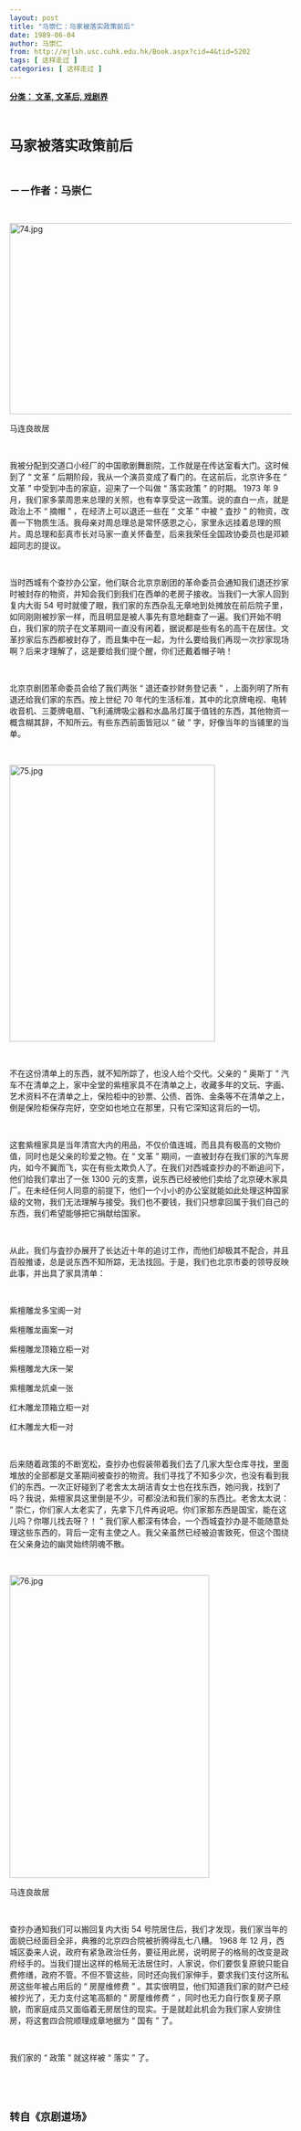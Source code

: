 ```yaml
---
layout: post
title: "马崇仁：马家被落实政策前后"
date: 1989-06-04
author: 马崇仁
from: http://mjlsh.usc.cuhk.edu.hk/Book.aspx?cid=4&tid=5202
tags: [ 这样走过 ]
categories: [ 这样走过 ]
---
```


<div style="margin: 15px 10px 10px 0px;">
 <div>
  <span id="ctl00_ContentPlaceHolder1_chapter1_SubjectLabel" style="font-weight:bold;text-decoration:underline;">
   分类： 文革, 文革后, 戏剧界
  </span>
 </div>
 <p class="p1">
  <b>
   <font size="5">
    <span class="s1">
    </span>
    <br/>
   </font>
  </b>
 </p>
 <p class="p2">
  <span class="s1">
   <b>
    <font size="5">
     马家被落实政策前后
    </font>
   </b>
  </span>
 </p>
 <p class="p1">
  <b>
   <font size="4">
    <span class="s1">
    </span>
    <br/>
   </font>
  </b>
 </p>
 <p class="p2">
  <span class="s1">
   <b>
    <font size="4">
     －－作者：马崇仁
    </font>
   </b>
  </span>
 </p>
 <p class="p1">
  <span class="s1">
  </span>
  <br/>
 </p>
 <p class="p3">
  <span class="s1">
   <img alt="74.jpg" border="0" height="335" src="/medias/contents/5202/74.jpg" width="550"/>
  </span>
 </p>
 <p class="p2">
  <span class="s1">
   马连良故居
  </span>
 </p>
 <p class="p1">
  <span class="s1">
  </span>
  <br/>
 </p>
 <p class="p2">
  <span class="s1">
   我被分配到交道口小经厂的中国歌剧舞剧院，工作就是在传达室看大门。这时候到了
  </span>
  <span class="s2">
   “
  </span>
  <span class="s1">
   文革
  </span>
  <span class="s2">
   ”
  </span>
  <span class="s1">
   后期阶段，我从一个演员变成了看门的。在这前后，北京许多在
  </span>
  <span class="s2">
   “
  </span>
  <span class="s1">
   文革
  </span>
  <span class="s2">
   ”
  </span>
  <span class="s1">
   中受到冲击的家庭，迎来了一个叫做
  </span>
  <span class="s2">
   “
  </span>
  <span class="s1">
   落实政策
  </span>
  <span class="s2">
   ”
  </span>
  <span class="s1">
   的时期。
  </span>
  <span class="s2">
   1973
  </span>
  <span class="s1">
   年
  </span>
  <span class="s2">
   9
  </span>
  <span class="s1">
   月，我们家多蒙周恩来总理的关照，也有幸享受这一政策。说的直白一点，就是政治上不
  </span>
  <span class="s2">
   “
  </span>
  <span class="s1">
   摘帽
  </span>
  <span class="s2">
   ”
  </span>
  <span class="s1">
   ，在经济上可以退还一些在
  </span>
  <span class="s2">
   “
  </span>
  <span class="s1">
   文革
  </span>
  <span class="s2">
   ”
  </span>
  <span class="s1">
   中被
  </span>
  <span class="s2">
   “
  </span>
  <span class="s1">
   査抄
  </span>
  <span class="s2">
   ”
  </span>
  <span class="s1">
   的物资，改善一下物质生活。我母亲对周总理总是常怀感恩之心，家里永远挂着总理的照片。周总理和彭真市长对马家一直关怀备至，后来我荣任全国政协委员也是邓颖超同志的提议。
  </span>
 </p>
 <p class="p1">
  <span class="s1">
  </span>
  <br/>
 </p>
 <p class="p2">
  <span class="s1">
   当时西城有个查抄办公室，他们联合北京京剧团的革命委员会通知我们退还抄家时被封存的物资，并知会我们到我们在西单的老房子接收。当我们一大家人回到复内大街
  </span>
  <span class="s2">
   54
  </span>
  <span class="s1">
   号时就傻了眼，我们家的东西杂乱无章地到处摊放在前后院子里，如同刚刚被抄家一样，而且明显是被人事先有意地翻查了一遍。我们开始不明白，我们家的院子在文革期间一直没有闲着，据说都是些有名的高干在居住。文革抄家后东西都被封存了，而且集中在一起，为什么要给我们再现一次抄家现场啊？后来才理解了，这是要给我们提个醒，你们还戴着帽子呐！
  </span>
 </p>
 <p class="p1">
  <span class="s1">
  </span>
  <br/>
 </p>
 <p class="p2">
  <span class="s1">
   北京京剧团革命委员会给了我们两张
  </span>
  <span class="s2">
   “
  </span>
  <span class="s1">
   退还查抄财务登记表
  </span>
  <span class="s2">
   ”
  </span>
  <span class="s1">
   ，上面列明了所有退还给我们家的东西。按上世纪
  </span>
  <span class="s2">
   70
  </span>
  <span class="s1">
   年代的生活标准，其中的北京牌电视、电转收音机、三菱牌电扇、飞利浦牌吸尘器和水晶吊灯属于值钱的东西，其他物资一概含糊其辞，不知所云。有些东西前面皆冠以
  </span>
  <span class="s2">
   “
  </span>
  <span class="s1">
   破
  </span>
  <span class="s2">
   ”
  </span>
  <span class="s1">
   字，好像当年的当铺里的当单。
  </span>
 </p>
 <p class="p1">
  <span class="s1">
  </span>
  <br/>
 </p>
 <p class="p3">
  <span class="s1">
   <img alt="75.jpg" border="0" height="485" src="/medias/contents/5202/75.jpg" width="360"/>
  </span>
 </p>
 <p class="p1">
  <span class="s1">
  </span>
  <br/>
 </p>
 <p class="p2">
  <span class="s1">
   不在这份清单上的东西，就不知所踪了，也没人给个交代。父亲的
  </span>
  <span class="s2">
   “
  </span>
  <span class="s1">
   奥斯丁
  </span>
  <span class="s2">
   ”
  </span>
  <span class="s1">
   汽车不在清单之上，家中全堂的紫檀家具不在清单之上，收藏多年的文玩、字画、艺术资料不在清单之上，保险柜中的钞票、公债、首饰、金条等不在清单之上，倒是保险柜保存完好，空空如也地立在那里，只有它深知这背后的一切。
  </span>
 </p>
 <p class="p1">
  <span class="s1">
  </span>
  <br/>
 </p>
 <p class="p2">
  <span class="s1">
   这套紫檀家具是当年清宫大内的用品，不仅价值连城，而且具有极高的文物价值，同时也是父亲的珍爱之物。在
  </span>
  <span class="s2">
   “
  </span>
  <span class="s1">
   文革
  </span>
  <span class="s2">
   ”
  </span>
  <span class="s1">
   期间，一直被封存在我们家的汽车房内，如今不翼而飞，实在有些太欺负人了。在我们对西城查抄办的不断追问下，他们给我们拿出了一张
  </span>
  <span class="s2">
   1300
  </span>
  <span class="s1">
   元的支票，说东西已经被他们卖给了北京硬木家具厂。在未经任何人同意的前提下，他们一个小小的办公室就能如此处理这种国家级的文物，我们无法理解与接受。我们也不要钱，我们只想拿回属于我们自己的东西，我们希望能够把它捐献给国家。
  </span>
 </p>
 <p class="p1">
  <span class="s1">
  </span>
  <br/>
 </p>
 <p class="p2">
  <span class="s1">
   从此，我们与査抄办展开了长达近十年的追讨工作，而他们却极其不配合，并且百般推诿，总是说东西不知所踪，无法找回。于是，我们也北京市委的领导反映此事，并出具了家具清单：
  </span>
 </p>
 <p class="p1">
  <span class="s1">
  </span>
  <br/>
 </p>
 <p class="p2">
  <span class="s1">
   紫檀雕龙多宝阁一对
  </span>
 </p>
 <p class="p2">
  <span class="s1">
   紫檀雕龙画案一对
  </span>
 </p>
 <p class="p2">
  <span class="s1">
   紫檀雕龙顶箱立柜一对
  </span>
 </p>
 <p class="p2">
  <span class="s1">
   紫檀雕龙大床一架
  </span>
 </p>
 <p class="p2">
  <span class="s1">
   紫檀雕龙炕桌一张
  </span>
 </p>
 <p class="p2">
  <span class="s1">
   红木雕龙顶箱立柜一对
  </span>
 </p>
 <p class="p2">
  <span class="s1">
   红木雕龙大柜一对
  </span>
 </p>
 <p class="p1">
  <span class="s1">
  </span>
  <br/>
 </p>
 <p class="p2">
  <span class="s1">
   后来随着政策的不断宽松，查抄办也假装带着我们去了几家大型仓库寻找，里面堆放的全部都是文革期间被查抄的物资。我们寻找了不知多少次，也没有看到我们的东西。一次正好碰到了老舍太太胡洁青女士也在找东西，她问我，找到了吗？我说，紫檀家具这里倒是不少，可都没法和我们家的东西比。老舍太太说：
  </span>
  <span class="s2">
   “
  </span>
  <span class="s1">
   崇仁，你们家人太老实了，先拿下几件再说吧。你们家那东西是国宝，能在这儿吗？你哪儿找去呀？！
  </span>
  <span class="s2">
   ”
  </span>
  <span class="s1">
   我们家人都深有体会，一个西城査抄办是不能随意处理这些东西的，背后一定有主使之人。我父亲虽然已经被迫害致死，但这个围绕在父亲身边的幽灵始终阴魂不散。
  </span>
 </p>
 <p class="p1">
  <span class="s1">
  </span>
  <br/>
 </p>
 <p class="p3">
  <span class="s1">
   <img alt="76.jpg" border="0" height="531" src="/medias/contents/5202/76.jpg" width="350"/>
  </span>
 </p>
 <p class="p2">
  <span class="s1">
   马连良故居
  </span>
 </p>
 <p class="p1">
  <span class="s1">
  </span>
  <br/>
 </p>
 <p class="p2">
  <span class="s1">
   查抄办通知我们可以搬回复内大街
  </span>
  <span class="s2">
   54
  </span>
  <span class="s1">
   号院居住后，我们才发现，我们家当年的面貌已经面目全非，典雅的北京四合院被折腾得乱七八糟。
  </span>
  <span class="s2">
   1968
  </span>
  <span class="s1">
   年
  </span>
  <span class="s2">
   12
  </span>
  <span class="s1">
   月，西城区委来人说，政府有紧急政治任务，要征用此房，说明房子的格局的改变是政府经手的。当我们提出这样的格局无法居住时，人家说，你们要恢复原貌只能自费修缮，政府不管。不但不管这些，同时还向我们家伸手，要求我们支付这所私房这些年被占用后的
  </span>
  <span class="s2">
   “
  </span>
  <span class="s1">
   房屋维修费
  </span>
  <span class="s2">
   ”
  </span>
  <span class="s1">
   。其实很明显，他们知道我们家的财产已经被抄光了，无力支付这笔高额的
  </span>
  <span class="s2">
   “
  </span>
  <span class="s1">
   房屋维修费
  </span>
  <span class="s2">
   ”
  </span>
  <span class="s1">
   ，同时也无力自行恢复房子原貌，而家庭成员又面临着无房居住的现实。于是就趁此机会为我们家人安排住房，将这套四合院顺理成章地据为
  </span>
  <span class="s2">
   “
  </span>
  <span class="s1">
   国有
  </span>
  <span class="s2">
   ”
  </span>
  <span class="s1">
   了。
  </span>
 </p>
 <p class="p1">
  <span class="s1">
  </span>
  <br/>
 </p>
 <p class="p2">
  <span class="s1">
   我们家的
  </span>
  <span class="s2">
   “
  </span>
  <span class="s1">
   政策
  </span>
  <span class="s2">
   ”
  </span>
  <span class="s1">
   就这样被
  </span>
  <span class="s2">
   “
  </span>
  <span class="s1">
   落实
  </span>
  <span class="s2">
   ”
  </span>
  <span class="s1">
   了。
  </span>
 </p>
 <p class="p1">
  <span class="s1">
  </span>
  <br/>
 </p>
 <p class="p1">
  <b>
   <font size="4">
    <span class="s1">
    </span>
    <br/>
   </font>
  </b>
 </p>
 <p class="p2">
  <span class="s1">
   <b>
    <font size="4">
     转自《京剧道场》
    </font>
   </b>
  </span>
 </p>
</div>

